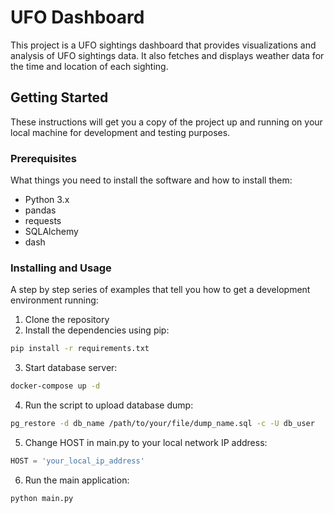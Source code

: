 # UFO Dashboard

This project is a UFO sightings dashboard that provides visualizations and analysis of UFO sightings data. It also fetches and displays weather data for the time and location of each sighting.

## Getting Started

These instructions will get you a copy of the project up and running on your local machine for development and testing purposes.

### Prerequisites

What things you need to install the software and how to install them:

- Python 3.x
- pandas
- requests
- SQLAlchemy
- dash

### Installing and Usage

A step by step series of examples that tell you how to get a development environment running:

1. Clone the repository
2. Install the dependencies using pip:

```bash
pip install -r requirements.txt
```

3. Start database server:

```bash
docker-compose up -d
```

4. Run the script to upload database dump:

```bash
pg_restore -d db_name /path/to/your/file/dump_name.sql -c -U db_user
```

5. Change HOST in main.py to your local network IP address:

```python
HOST = 'your_local_ip_address'
```

6. Run the main application:

```bash
python main.py
```